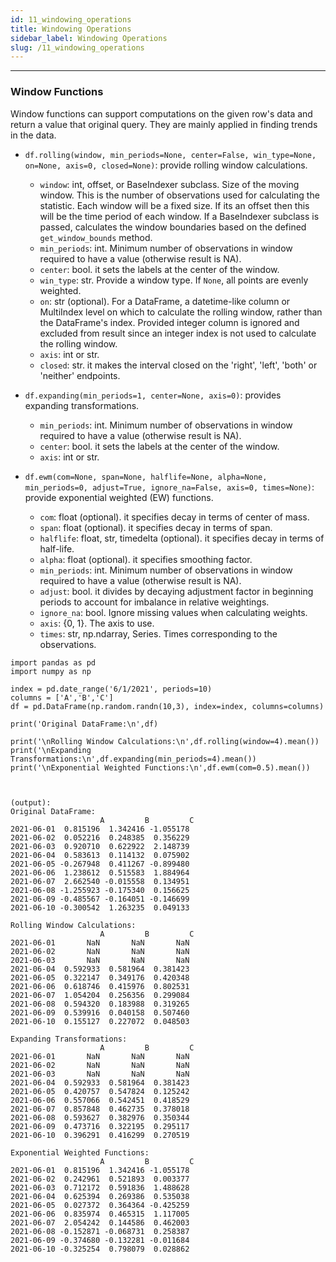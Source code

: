 ```yaml
---
id: 11_windowing_operations
title: Windowing Operations
sidebar_label: Windowing Operations
slug: /11_windowing_operations
---
```


---

### Window Functions

Window functions can support computations on the given row's data and return a value that original query. They are mainly applied in finding trends in the data.

- `df.rolling(window, min_periods=None, center=False, win_type=None, on=None, axis=0, closed=None)`: provide rolling window calculations.
  - `window`: int, offset, or BaseIndexer subclass. Size of the moving window. This is the number of observations used for calculating the statistic. Each window will be a fixed size. If its an offset then this will be the time period of each window. If a BaseIndexer subclass is passed, calculates the window boundaries based on the defined `get_window_bounds` method.
  - `min_periods`: int. Minimum number of observations in window required to have a value (otherwise result is NA).
  - `center`: bool. it sets the labels at the center of the window.
  - `win_type`: str. Provide a window type. If `None`, all points are evenly weighted.
  - `on`: str (optional). For a DataFrame, a datetime-like column or MultiIndex level on which to calculate the rolling window, rather than the DataFrame's index. Provided integer column is ignored and excluded from result since an integer index is not used to calculate the rolling window.
  - `axis`: int or str.
  - `closed`: str. it makes the interval closed on the 'right', 'left', 'both' or 'neither' endpoints.


- `df.expanding(min_periods=1, center=None, axis=0)`: provides expanding transformations.
  - `min_periods`: int. Minimum number of observations in window required to have a value (otherwise result is NA).
  - `center`: bool. it sets the labels at the center of the window.
  - `axis`: int or str.


- `df.ewm(com=None, span=None, halflife=None, alpha=None, min_periods=0, adjust=True, ignore_na=False, axis=0, times=None)`: provide exponential weighted (EW) functions.
  - `com`: float (optional). it specifies decay in terms of center of mass.
  - `span`: float (optional). it specifies decay in terms of span.
  - `halflife`: float, str, timedelta (optional). it specifies decay in terms of half-life.
  - `alpha`: float (optional). it specifies smoothing factor.
  - `min_periods`: int. Minimum number of observations in window required to have a value (otherwise result is NA).
  - `adjust`: bool. it divides by decaying adjustment factor in beginning periods to account for imbalance in relative weightings.
  - `ignore_na`: bool. Ignore missing values when calculating weights.
  - `axis`: {0, 1}. The axis to use.
  - `times`: str, np.ndarray, Series. Times corresponding to the observations.


```
import pandas as pd
import numpy as np

index = pd.date_range('6/1/2021', periods=10)
columns = ['A','B','C']
df = pd.DataFrame(np.random.randn(10,3), index=index, columns=columns)

print('Original DataFrame:\n',df)

print('\nRolling Window Calculations:\n',df.rolling(window=4).mean())
print('\nExpanding Transformations:\n',df.expanding(min_periods=4).mean())
print('\nExponential Weighted Functions:\n',df.ewm(com=0.5).mean())



(output):
Original DataFrame:
                    A         B         C
2021-06-01  0.815196  1.342416 -1.055178
2021-06-02  0.052216  0.248385  0.356229
2021-06-03  0.920710  0.622922  2.148739
2021-06-04  0.583613  0.114132  0.075902
2021-06-05 -0.267948  0.411267 -0.899480
2021-06-06  1.238612  0.515583  1.884964
2021-06-07  2.662540 -0.015558  0.134951
2021-06-08 -1.255923 -0.175340  0.156625
2021-06-09 -0.485567 -0.164051 -0.146699
2021-06-10 -0.300542  1.263235  0.049133

Rolling Window Calculations:
                    A         B         C
2021-06-01       NaN       NaN       NaN
2021-06-02       NaN       NaN       NaN
2021-06-03       NaN       NaN       NaN
2021-06-04  0.592933  0.581964  0.381423
2021-06-05  0.322147  0.349176  0.420348
2021-06-06  0.618746  0.415976  0.802531
2021-06-07  1.054204  0.256356  0.299084
2021-06-08  0.594320  0.183988  0.319265
2021-06-09  0.539916  0.040158  0.507460
2021-06-10  0.155127  0.227072  0.048503

Expanding Transformations:
                    A         B         C
2021-06-01       NaN       NaN       NaN
2021-06-02       NaN       NaN       NaN
2021-06-03       NaN       NaN       NaN
2021-06-04  0.592933  0.581964  0.381423
2021-06-05  0.420757  0.547824  0.125242
2021-06-06  0.557066  0.542451  0.418529
2021-06-07  0.857848  0.462735  0.378018
2021-06-08  0.593627  0.382976  0.350344
2021-06-09  0.473716  0.322195  0.295117
2021-06-10  0.396291  0.416299  0.270519

Exponential Weighted Functions:
                    A         B         C
2021-06-01  0.815196  1.342416 -1.055178
2021-06-02  0.242961  0.521893  0.003377
2021-06-03  0.712172  0.591836  1.488628
2021-06-04  0.625394  0.269386  0.535038
2021-06-05  0.027372  0.364364 -0.425259
2021-06-06  0.835974  0.465315  1.117005
2021-06-07  2.054242  0.144586  0.462003
2021-06-08 -0.152871 -0.068731  0.258387
2021-06-09 -0.374680 -0.132281 -0.011684
2021-06-10 -0.325254  0.798079  0.028862
```
